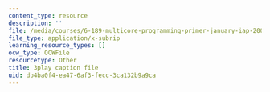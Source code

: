 ```yaml
---
content_type: resource
description: ''
file: /media/courses/6-189-multicore-programming-primer-january-iap-2007/db4ba0f4ea476af3fecc3ca132b9a9ca_ZD2sKqPxPIk.srt
file_type: application/x-subrip
learning_resource_types: []
ocw_type: OCWFile
resourcetype: Other
title: 3play caption file
uid: db4ba0f4-ea47-6af3-fecc-3ca132b9a9ca
---
```

